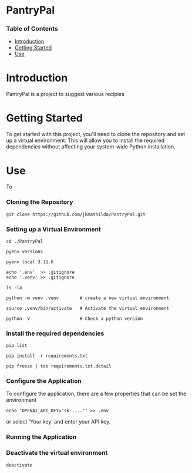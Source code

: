 # PantryPal

### Table of Contents
* [Introduction](#Introduction)
* [Getting Started](#Getting-Started)
* [Use](#Use) 

# Introduction
PantryPal is a project to suggest various recipies  

# Getting Started
To get started with this project, you'll need to clone the repository and set up a virtual environment. This will allow you to install the required dependencies without affecting your system-wide Python installation.

# Use 
To 

### Cloning the Repository

    git clone https://github.com/jkmathilda/PantryPal.git

### Setting up a Virtual Environment

    cd ./PantryPal

    pyenv versions

    pyenv local 3.11.6

    echo '.env'  >> .gitignore
    echo '.venv' >> .gitignore

    ls -la

    python -m venv .venv        # create a new virtual environment

    source .venv/bin/activate   # Activate the virtual environment

    python -V                   # Check a python version

### Install the required dependencies

    pip list

    pip install -r requirements.txt

    pip freeze | tee requirements.txt.detail

### Configure the Application

To configure the application, there are a few properties that can be set the environment

    echo 'OPENAI_API_KEY="sk-...."' >> .env

or select 'Your key' and enter your API key. 

### Running the Application

    
### Deactivate the virtual environment

    deactivate

